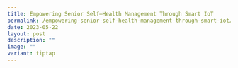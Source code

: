 ```yaml
---
title: Empowering Senior Self–Health Management Through Smart IoT
permalink: /empowering-senior-self-health-management-through-smart-iot/
date: 2023-05-22
layout: post
description: ""
image: ""
variant: tiptap
---
```

<p></p>